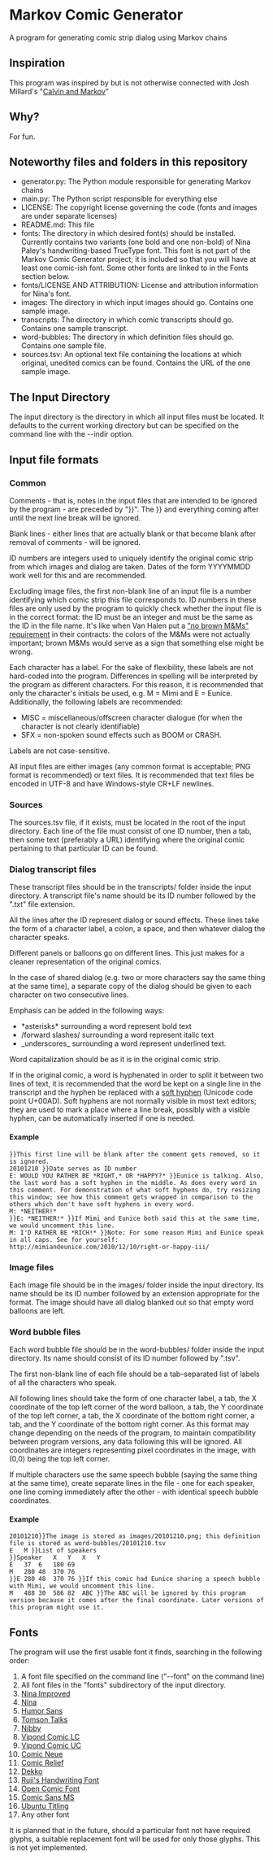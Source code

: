 # Markov Comic Generator
A program for generating comic strip dialog using Markov chains

## Inspiration
This program was inspired by but is not otherwise connected with Josh Millard's "[Calvin and Markov](http://www.joshmillard.com/markov/calvin/)"

## Why?
For fun.

## Noteworthy files and folders in this repository
* generator.py: The Python module responsible for generating Markov chains
* main.py: The Python script responsible for everything else
* LICENSE: The copyright license governing the code (fonts and images are under separate licenses)
* README.md: This file
* fonts: The directory in which desired font(s) should be installed. Currently contains two variants (one bold and one non-bold) of Nina Paley's handwriting-based TrueType font. This font is not part of the Markov Comic Generator project; it is included so that you will have at least one comic-ish font. Some other fonts are linked to in the Fonts section below.
* fonts/LICENSE AND ATTRIBUTION: License and attribution information for Nina's font.
* images: The directory in which input images should go. Contains one sample image.
* transcripts: The directory in which comic transcripts should go. Contains one sample transcript.
* word-bubbles: The directory in which definition files should go. Contains one sample file.
* sources.tsv: An optional text file containing the locations at which original, unedited comics can be found. Contains the URL of the one sample image.

## The Input Directory
The input directory is the directory in which all input files must be located. It defaults to the current working directory but can be specified on the command line with the --indir option.

## Input file formats
### Common
Comments - that is, notes in the input files that are intended to be ignored by the program - are preceded by "}}". The }} and everything coming after until the next line break will be ignored.

Blank lines - either lines that are actually blank or that become blank after removal of comments - will be ignored.

ID numbers are integers used to uniquely identify the original comic strip from which images and dialog are taken. Dates of the form YYYYMMDD work well for this and are recommended.

Excluding image files, the first non-blank line of an input file is a number identifying which comic strip this file corresponds to. ID numbers in these files are only used by the program to quickly check whether the input file is in the correct format: the ID must be an integer and must be the same as the ID in the file name. It's like when Van Halen put a ["no brown M&Ms" requirement](http://www.snopes.com/music/artists/vanhalen.asp) in their contracts: the colors of the M&Ms were not actually important; brown M&Ms would serve as a sign that something else might be wrong.

Each character has a label. For the sake of flexibility, these labels are not hard-coded into the program. Differences in spelling will be interpreted by the program as different characters. For this reason, it is recommended that only the character's initials be used, e.g. M = Mimi and E = Eunice. Additionally, the following labels are recommended:

* MISC = miscellaneous/offscreen character dialogue (for when the character is not clearly identifiable)
* SFX = non-spoken sound effects such as BOOM or CRASH.

Labels are not case-sensitive.

All input files are either images (any common format is acceptable; PNG format is recommended) or text files. It is recommended that text files be encoded in UTF-8 and have Windows-style CR+LF newlines.

### Sources
The sources.tsv file, if it exists, must be located in the root of the input directory. Each line of the file must consist of one ID number, then a tab, then some text (preferably a URL) identifying where the original comic pertaining to that particular ID can be found.

### Dialog transcript files
These transcript files should be in the transcripts/ folder inside the input directory. A transcript file's name should be its ID number followed by the ".txt" file extension.

All the lines after the ID represent dialog or sound effects. These lines take the form of a character label, a colon, a space, and then whatever dialog the character speaks.

Different panels or balloons go on different lines. This just makes for a cleaner representation of the original comics.

In the case of shared dialog (e.g. two or more characters say the same thing at the same time), a separate copy of the dialog should be given to each character on two consecutive lines.

Emphasis can be added in the following ways:

* \*asterisks\* surrounding a word represent bold text
* /forward slashes/ surrounding a word represent italic text
* \_underscores\_ surrounding a word represent underlined text.

Word capitalization should be as it is in the original comic strip.

If in the original comic, a word is hyphenated in order to split it between two lines of text, it is recommended that the word be kept on a single line in the transcript and the hyphen be replaced with a [soft hyphen](https://en.wikipedia.org/w/index.php?title=Soft_hyphen&oldid=625641896) (Unicode code point U+00AD). Soft hyphens are not normally visible in most text editors; they are used to mark a place where a line break, possibly with a visible hyphen, can be automatically inserted if one is needed.

#### Example
	}}This first line will be blank after the comment gets removed, so it is ignored.
	20101210 }}Date serves as ID number
	E: WOULD YOU RATHER BE *RIGHT,* OR *HAP­PY?* }}Eu­nice i­s talk­ing. Al­so, th­e la­st wo­rd ha­s a­ so­ft hy­phen i­n th­e mid­dle. A­s do­es ev­ery wo­rd i­n thi­s com­ment. Fo­r de­monstra­tion o­f wha­t so­ft hy­phens d­o, tr­y resiz­ing thi­s wind­ow; se­e h­ow thi­s com­ment ge­ts wrap­ped i­n compar­ison t­o th­e oth­ers whi­ch do­n't ha­ve so­ft hy­phens i­n ever­y wo­rd.
	M: *NEITHER!*
	}}E: *NEITHER!* }}If Mimi and Eunice both said this at the same time, we would uncomment this line.
	M: I'D RATHER BE *RICH!* }}Note: For some reason Mimi and Eunice speak in all caps. See for yourself: http://mimiandeunice.com/2010/12/10/right-or-happy-iii/

### Image files
Each image file should be in the images/ folder inside the input directory. Its name should be its ID number followed by an extension appropriate for the format. The image should have all dialog blanked out so that empty word balloons are left.

### Word bubble files
Each word bubble file should be in the word-bubbles/ folder inside the input directory. Its name should consist of its ID number followed by ".tsv".

The first non-blank line of each file should be a tab-separated list of labels of all the characters who speak.

All following lines should take the form of one character label, a tab, the X coordinate of the top left corner of the word balloon, a tab, the Y coordinate of the top left corner, a tab, the X coordinate of the bottom right corner, a tab, and the Y coordinate of the bottom right corner. As this format may change depending on the needs of the program, to maintain compatibility between program versions, any data following this will be ignored. All coordinates are integers representing pixel coordinates in the image, with (0,0) being the top left corner.

If multiple characters use the same speech bubble (saying the same thing at the same time), create separate lines in the file - one for each speaker, one line coming immediately after the other - with identical speech bubble coordinates.

#### Example
	20101210}}The image is stored as images/20101210.png; this definition file is stored as word-bubbles/20101210.tsv
	E	M }}List of speakers
	}}Speaker	X	Y	X	Y
	E	37	6	180	69
	M	280	48	370	76
	}}E	280	48	370	76 }}If this comic had Eunice sharing a speech bubble with Mimi, we would uncomment this line.
	M	488	30	586	82	ABC }}The ABC will be ignored by this program version because it comes after the final coordinate. Later versions of this program might use it.

## Fonts
The program will use the first usable font it finds, searching in the following order:

1. A font file specified on the command line ("--font" on the command line)
1. All font files in the "fonts" subdirectory of the input directory.
1. [Nina Improved](https://github.com/TheOpenSourceNinja/Nina-Improved)
1. [Nina](https://archive.org/details/NinaPaleyFonts)
1. [Humor Sans](http://antiyawn.com/uploads/humorsans.html)
1. [Tomson Talks](http://purl.org/net/2008,frankbruder/font/TomsonTalks)
1. [Nibby](http://www.abstractfonts.com/font/15016)
1. [Vipond Comic LC](http://wat.midco.net/jvipond/miscellany/comicfont.html)
1. [Vipond Comic UC](http://wat.midco.net/jvipond/miscellany/comicfont.html)
1. [Comic Neue](http://comicneue.com/)
1. [Comic Relief](http://loudifier.com/comic-relief/)
1. [Dekko](https://github.com/EbenSorkin/Dekko)
1. [Ruji's Handwriting Font](http://openfontlibrary.org/en/font/ruji-s-handwriting-font/)
1. [Open Comic Font](https://github.com/arthursucks/opencomicfont)
1. [Comic Sans MS](http://www.microsoft.com/typography/fonts/family.aspx%3FFID%3D3)
1. [Ubuntu Titling](http://www.fontsquirrel.com/fonts/Ubuntu-Titling)
1. Any other font

It is planned that in the future, should a particular font not have required glyphs, a suitable replacement font will be used for only those glyphs. This is not yet implemented.
